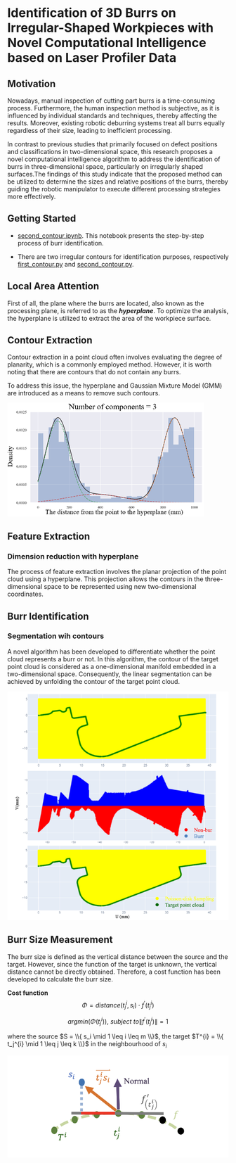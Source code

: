 # Identification of 3D Burrs on Irregular-Shaped Workpieces with Novel Computational Intelligence based on Laser Profiler Data 

## Motivation 

Nowadays, manual inspection of cutting part burrs is a time-consuming process. Furthermore, the human inspection method is subjective, as it is influenced by individual standards and techniques, thereby affecting the results. Moreover, existing robotic deburring systems treat all burrs equally regardless of their size, leading to inefficient processing. 

In contrast to previous studies that primarily focused on defect positions and classifications in two-dimensional space, this research proposes a novel computational intelligence algorithm to address the identification of burrs in three-dimensional space, particularly on irregularly shaped surfaces.The findings of this study indicate that the proposed method can be utilized to determine the sizes and relative positions of the burrs, thereby guiding the robotic manipulator to execute different processing strategies more effectively.


## Getting Started 

- [second_contour.ipynb](https://github.com/IanChen0718/burr-identification/blob/main/second_contour.ipynb). This notebook presents the step-by-step process of burr identification.

- There are two irregular contours for identification purposes, respectively [first_contour.py](https://github.com/IanChen0718/burr-identification/blob/main/first_contour.py) and [second_contour.py](https://github.com/IanChen0718/burr-identification/blob/main/second_contour.py).

## Local Area Attention

First of all, the plane where the burrs are located, also known as the processing plane, is referred to as the **_hyperplane_**. To optimize the analysis, the hyperplane is utilized to extract the area of the workpiece surface.

## Contour Extraction

Contour extraction in a point cloud often involves evaluating the degree of planarity, which is a commonly employed method. However, it is worth noting that there are contours that do not contain any burrs.

To address this issue, the hyperplane and Gaussian Mixture Model \(GMM\) are introduced as a means to remove such contours.

![GMM](/images/gmm.png)

## Feature Extraction
### Dimension reduction with hyperplane
The process of feature extraction involves the planar projection of the point cloud using a hyperplane. This projection allows the contours in the three-dimensional space to be represented using new two-dimensional coordinates.

## Burr Identification 
### Segmentation wih contours

A novel algorithm has been developed to differentiate whether the point cloud represents a burr or not. In this algorithm, the contour of the target point cloud is considered as a one-dimensional manifold embedded in a two-dimensional space. Consequently, the linear segmentation can be achieved by unfolding the contour of the target point cloud.

![Segmentation](/images/segmentation.png)

## Burr Size Measurement

The burr size is defined as the vertical distance between the source and the target. However, since the function of the target is unknown, the vertical distance cannot be directly obtained. Therefore, a cost function has been developed to calculate the burr size. 

**Cost function**
$$\Phi = distance \left( t_j^{i}, s_{i} \right) \cdot f^{'} \left( t_j^{i} \right)$$

$$ argmin \left( \Phi \left( t_j^{i} \right) \right), ~ subject ~ to \left \| f^{'}\left( t_j^{i}\right) \right \| = 1 $$

where the source $S = \\{ s_i \mid 1 \leq i \leq m \\}$, the target $T^{i} = \\{ t_j^{i} \mid 1 \leq j \leq k \\}$ in the neighbourhood of $s_i$

![Cost function](/images/cost_function.png)


















